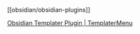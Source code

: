 [[obsidian/obsidian-plugins]]

[Obsidian Templater Plugin | TemplaterMenu](https://silentvoid13.github.io/Templater/)
